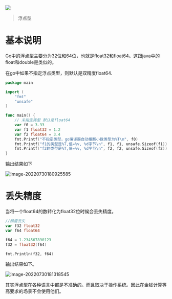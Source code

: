 ![](https://itlab1024-1256529903.cos.ap-beijing.myqcloud.com/202207281322806.png)

> 浮点型

# 基本说明

Go中的浮点型主要分为32位和64位，也就是float32和float64。这跟java中的float和double是类似的。

在go中如果不指定浮点类型，则默认是双精度float64.

```go
package main

import (
	"fmt"
	"unsafe"
)

func main() {
	// 未指定类型 默认是float64
	var f0 = 3.33
	var f1 float32 = 1.2
	var f2 float64 = 3.4
	fmt.Printf("不指定类型，go编译器自动推断小数类型为%T\n", f0)
	fmt.Printf("f1的类型是%T,值=%v, %d字节\n", f1, f1, unsafe.Sizeof(f1))
	fmt.Printf("f2的类型是%T,值=%v, %d字节\n", f2, f2, unsafe.Sizeof(f2))
}
```

输出结果如下

![image-20220730180925585](https://itlab1024-1256529903.cos.ap-beijing.myqcloud.com/202207301809780.png)

# 丢失精度

当将一个float64的数转化为float32位时候会丢失精度。

```go
//精度丢失
var f32 float32
var f64 float64

f64 = 1.234567890123
f32 = float32(f64)

fmt.Println(f32, f64)
```

输出结果如下。

![image-20220730181318545](https://itlab1024-1256529903.cos.ap-beijing.myqcloud.com/202207301813643.png)

其实浮点型在各种语言中都是不准确的。而且取决于操作系统。因此在金钱计算等高要求的场景不会使用他们。